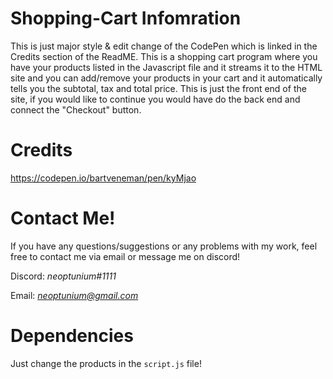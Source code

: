 # Shopping-Cart Infomration

This is just major style & edit change of the CodePen which is linked in the Credits section of the ReadME. This is a shopping cart program where you have your products listed in the Javascript file and it streams it to the HTML site and you can add/remove your products in your cart and it automatically tells you the subtotal, tax and total price. This is just the front end of the site, if you would like to continue you would have do the back end and connect the "Checkout" button. 

# Credits
https://codepen.io/bartveneman/pen/kyMjao

# Contact Me!
 If you have any questions/suggestions or any problems with my work, feel free to contact me via email or message me on discord!

  Discord: *neoptunium#1111*

  Email: *neoptunium@gmail.com*

# Dependencies 
Just change the products in the `script.js` file!
